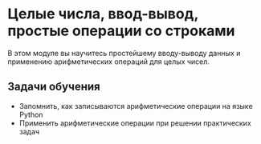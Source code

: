 # Целые числа, ввод-вывод, простые операции со строками
В этом модуле вы научитесь простейшему вводу-выводу данных и применению арифметических операций для целых чисел.

## Задачи обучения
- Запомнить, как записываются арифметические операции на языке Python
- Применить арифметические операции при решении практических задач

